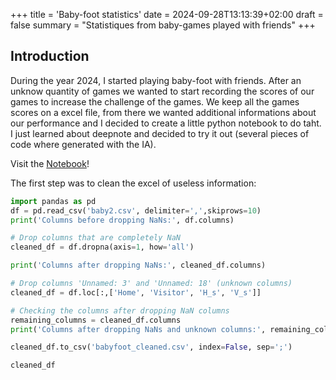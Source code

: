 +++
title = 'Baby-foot statistics'
date = 2024-09-28T13:13:39+02:00
draft = false
summary = "Statistiques from baby-games played with friends"
+++

## Introduction

During the year 2024, I started playing baby-foot with friends.
After an unknow quantity of games we wanted to start recording the scores of our games to increase the challenge of the games.
We keep all the games scores on a excel file, from there we wanted additional informations about our performance and I decided to create a little python notebook to do taht.
I just learned about deepnote and decided to try it out (several pieces of code where generated with the IA).

Visit the [Notebook](https://gohugo.io)!

The first step was to clean the excel of useless information:

```python
import pandas as pd
df = pd.read_csv('baby2.csv', delimiter=',',skiprows=10)
print('Columns before dropping NaNs:', df.columns)

# Drop columns that are completely NaN
cleaned_df = df.dropna(axis=1, how='all')

print('Columns after dropping NaNs:', cleaned_df.columns)

# Drop columns 'Unnamed: 3' and 'Unnamed: 18' (unknown columns)
cleaned_df = df.loc[:,['Home', 'Visitor', 'H_s', 'V_s']]

# Checking the columns after dropping NaN columns
remaining_columns = cleaned_df.columns
print('Columns after dropping NaNs and unknown columns:', remaining_columns)

cleaned_df.to_csv('babyfoot_cleaned.csv', index=False, sep=';')

cleaned_df
```
